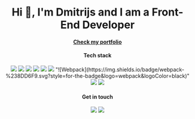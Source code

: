 
<h1 align="center">Hi 👋, I'm Dmitrijs and I am a Front-End Developer</h1>

<h4  align="center"><a href="https://dim4ik2911.github.io/portfolio">Check my portfolio</a></h4>

<h4 align="center">Tech stack</h4>
<p align="center">
<img  src="https://img.shields.io/badge/React-20232A?style=for-the-badge&logo=react&logoColor=61DAFB">
<img  src="https://img.shields.io/badge/JavaScript-F7DF1E?style=for-the-badge&logo=javascript&logoColor=black">
<img  src="https://img.shields.io/badge/HTML5-E34F26?style=for-the-badge&logo=html5&logoColor=white">
  <img src="https://img.shields.io/badge/CSS3-1572B6?style=for-the-badge&logo=css3&logoColor=white">
    <img src="https://img.shields.io/badge/Sass-CC6699?style=for-the-badge&logo=sass&logoColor=white">
   <img src="https://img.shields.io/badge/npm-CB3837?style=for-the-badge&logo=npm&logoColor=white">
  "![Webpack](https://img.shields.io/badge/webpack-%238DD6F9.svg?style=for-the-badge&logo=webpack&logoColor=black)"
  <img src="https://img.shields.io/badge/Figma-F24E1E?style=for-the-badge&logo=figma&logoColor=white">
  <img src="https://img.shields.io/badge/Visual_Studio_Code-0078D4?style=for-the-badge&logo=visual%20studio%20code&logoColor=white">
  
                                                                                                           
<h4 align="center">Get in touch</h4>
<p align="center">
<a href="https://www.linkedin.com/in/dmitrijs-paklons-46359b166/"><img src="https://img.shields.io/badge/LinkedIn-0077B5?style=for-the-badge&logo=linkedin&logoColor=white"></a>
<a href="mailto:dim4ik2911@gmail.com"><img src="https://img.shields.io/badge/Gmail-D14836?style=for-the-badge&logo=gmail&logoColor=white"></a>


